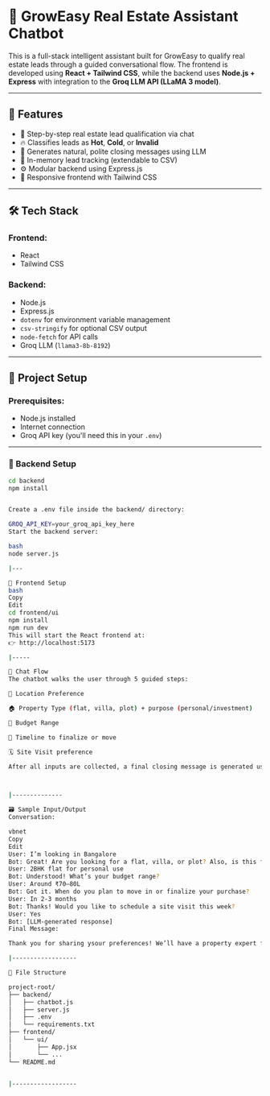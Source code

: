# 🏡 GrowEasy Real Estate Assistant Chatbot

This is a full-stack intelligent assistant built for GrowEasy to qualify real estate leads through a guided conversational flow. The frontend is developed using **React + Tailwind CSS**, while the backend uses **Node.js + Express** with integration to the **Groq LLM API (LLaMA 3 model)**.

---

## 📌 Features

- 💬 Step-by-step real estate lead qualification via chat
- 🔥 Classifies leads as **Hot**, **Cold**, or **Invalid**
- 🤖 Generates natural, polite closing messages using LLM
- 💾 In-memory lead tracking (extendable to CSV)
- ⚙️ Modular backend using Express.js
- 📱 Responsive frontend with Tailwind CSS

---

## 🛠️ Tech Stack

### Frontend:
- React
- Tailwind CSS

### Backend:
- Node.js
- Express.js
- `dotenv` for environment variable management
- `csv-stringify` for optional CSV output
- `node-fetch` for API calls
- Groq LLM (`llama3-8b-8192`)

---

## 🚀 Project Setup

### Prerequisites:
- Node.js installed
- Internet connection
- Groq API key (you'll need this in your `.env`)

---

### 🔧 Backend Setup

```bash
cd backend
npm install


Create a .env file inside the backend/ directory:

GROQ_API_KEY=your_groq_api_key_here
Start the backend server:

bash
node server.js

|---

🎨 Frontend Setup
bash
Copy
Edit
cd frontend/ui
npm install
npm run dev
This will start the React frontend at:
👉 http://localhost:5173

|-----

🧠 Chat Flow
The chatbot walks the user through 5 guided steps:

📍 Location Preference

🏠 Property Type (flat, villa, plot) + purpose (personal/investment)

💸 Budget Range

📆 Timeline to finalize or move

🗓️ Site Visit preference

After all inputs are collected, a final closing message is generated using Groq LLM.



|--------------

🗃️ Sample Input/Output
Conversation:

vbnet
Copy
Edit
User: I’m looking in Bangalore  
Bot: Great! Are you looking for a flat, villa, or plot? Also, is this for investment or personal use?  
User: 2BHK flat for personal use  
Bot: Understood! What’s your budget range?  
User: Around ₹70–80L  
Bot: Got it. When do you plan to move in or finalize your purchase?  
User: In 2-3 months  
Bot: Thanks! Would you like to schedule a site visit this week?  
User: Yes  
Bot: [LLM-generated response]
Final Message:

Thank you for sharing ysour preferences! We’ll have a property expert follow up with options tailored to your needs.

|------------------

📁 File Structure

project-root/
├── backend/
│   ├── chatbot.js
│   ├── server.js
│   ├── .env
│   └── requirements.txt
├── frontend/
│   └── ui/
│       ├── App.jsx
│       └── ...
└── README.md


|------------------
